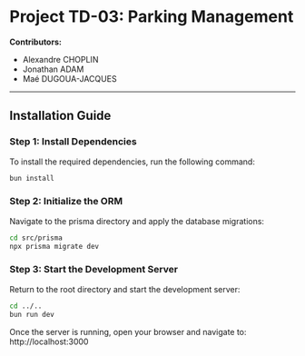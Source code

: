 # Project TD-03: Parking Management

**Contributors:**  
- Alexandre CHOPLIN  
- Jonathan ADAM  
- Maé DUGOUA-JACQUES

---

## Installation Guide

### Step 1: Install Dependencies
To install the required dependencies, run the following command:
```bash
bun install
```
### Step 2: Initialize the ORM
Navigate to the prisma directory and apply the database migrations:

```bash
cd src/prisma
npx prisma migrate dev
```
### Step 3: Start the Development Server
Return to the root directory and start the development server:

```bash
cd ../..
bun run dev
```
Once the server is running, open your browser and navigate to: http://localhost:3000